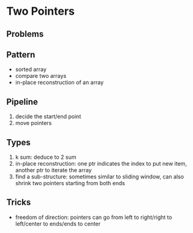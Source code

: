 # Two Pointers

## Problems

## Pattern

- sorted array
- compare two arrays
- in-place reconstruction of an array

## Pipeline

1. decide the start/end point
2. move pointers

## Types

1. k sum: deduce to 2 sum
2. in-place reconstruction: one ptr indicates the index to put new item,
   another ptr to iterate the array
3. find a sub-structure: sometimes similar to sliding window, can also shrink two pointers starting from both ends

## Tricks

- freedom of direction: pointers can go from left to right/right to left/center to ends/ends to center
